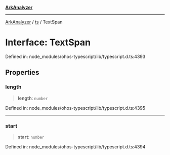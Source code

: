 [**ArkAnalyzer**](../../../../README.md)

***

[ArkAnalyzer](../../../../globals.md) / [ts](../README.md) / TextSpan

# Interface: TextSpan

Defined in: node\_modules/ohos-typescript/lib/typescript.d.ts:4393

## Properties

### length

> **length**: `number`

Defined in: node\_modules/ohos-typescript/lib/typescript.d.ts:4395

***

### start

> **start**: `number`

Defined in: node\_modules/ohos-typescript/lib/typescript.d.ts:4394

